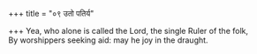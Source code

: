 +++
title = "०९ उतो पतिर्य"

+++
Yea, who alone is called the Lord, the single Ruler of the folk,  
     By worshippers seeking aid: may he joy in the draught.